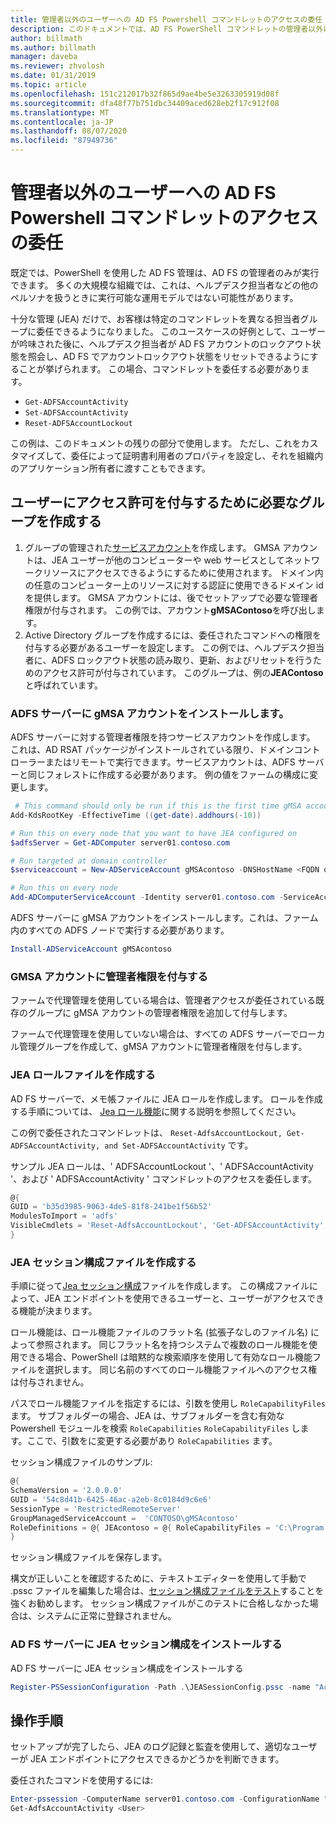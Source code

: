 ```yaml
---
title: 管理者以外のユーザーへの AD FS Powershell コマンドレットのアクセスの委任
description: このドキュメントでは、AD FS PowerShell コマンドレットの管理者以外にアクセス許可を委任する方法について説明します。
author: billmath
ms.author: billmath
manager: daveba
ms.reviewer: zhvolosh
ms.date: 01/31/2019
ms.topic: article
ms.openlocfilehash: 151c212017b32f865d9ae4be5e3263305919d08f
ms.sourcegitcommit: dfa48f77b751dbc34409aced628eb2f17c912f08
ms.translationtype: MT
ms.contentlocale: ja-JP
ms.lasthandoff: 08/07/2020
ms.locfileid: "87949736"
---
```

# <a name="delegate-ad-fs-powershell-commandlet-access-to-non-admin-users"></a>管理者以外のユーザーへの AD FS Powershell コマンドレットのアクセスの委任
既定では、PowerShell を使用した AD FS 管理は、AD FS の管理者のみが実行できます。 多くの大規模な組織では、これは、ヘルプデスク担当者などの他のペルソナを扱うときに実行可能な運用モデルではない可能性があります。

十分な管理 (JEA) だけで、お客様は特定のコマンドレットを異なる担当者グループに委任できるようになりました。
このユースケースの好例として、ユーザーが吟味された後に、ヘルプデスク担当者が AD FS アカウントのロックアウト状態を照会し、AD FS でアカウントロックアウト状態をリセットできるようにすることが挙げられます。 この場合、コマンドレットを委任する必要があります。
- `Get-ADFSAccountActivity`
- `Set-ADFSAccountActivity`
- `Reset-ADFSAccountLockout`

この例は、このドキュメントの残りの部分で使用します。 ただし、これをカスタマイズして、委任によって証明書利用者のプロパティを設定し、それを組織内のアプリケーション所有者に渡すこともできます。


##  <a name="create-the-required-groups-necessary-to-grant-users-permissions"></a>ユーザーにアクセス許可を付与するために必要なグループを作成する
1. グループの管理された[サービスアカウント](../../../security/group-managed-service-accounts/group-managed-service-accounts-overview.md)を作成します。 GMSA アカウントは、JEA ユーザーが他のコンピューターや web サービスとしてネットワークリソースにアクセスできるようにするために使用されます。 ドメイン内の任意のコンピューター上のリソースに対する認証に使用できるドメイン id を提供します。 GMSA アカウントには、後でセットアップで必要な管理者権限が付与されます。 この例では、アカウント**gMSAContoso**を呼び出します。
2. Active Directory グループを作成するには、委任されたコマンドへの権限を付与する必要があるユーザーを設定します。 この例では、ヘルプデスク担当者に、ADFS ロックアウト状態の読み取り、更新、およびリセットを行うためのアクセス許可が付与されています。 このグループは、例の**JEAContoso**と呼ばれています。

### <a name="install-the-gmsa-account-on-the-adfs-server"></a>ADFS サーバーに gMSA アカウントをインストールします。
ADFS サーバーに対する管理者権限を持つサービスアカウントを作成します。 これは、AD RSAT パッケージがインストールされている限り、ドメインコントローラーまたはリモートで実行できます。サービスアカウントは、ADFS サーバーと同じフォレストに作成する必要があります。
例の値をファームの構成に変更します。

```powershell
 # This command should only be run if this is the first time gMSA accounts are enabled in the forest
Add-KdsRootKey -EffectiveTime ((get-date).addhours(-10)) 

# Run this on every node that you want to have JEA configured on
$adfsServer = Get-ADComputer server01.contoso.com

# Run targeted at domain controller
$serviceaccount = New-ADServiceAccount gMSAcontoso -DNSHostName <FQDN of the domain containing the KDS key> - PrincipalsAllowedToRetrieveManagedPassword $adfsServer –passthru

# Run this on every node
Add-ADComputerServiceAccount -Identity server01.contoso.com -ServiceAccount $ServiceAccount
```

ADFS サーバーに gMSA アカウントをインストールします。これは、ファーム内のすべての ADFS ノードで実行する必要があります。

```powershell
Install-ADServiceAccount gMSAcontoso
```

### <a name="grant-the-gmsa-account-admin-rights"></a>GMSA アカウントに管理者権限を付与する
ファームで代理管理を使用している場合は、管理者アクセスが委任されている既存のグループに gMSA アカウントの管理者権限を追加して付与します。

ファームで代理管理を使用していない場合は、すべての ADFS サーバーでローカル管理グループを作成して、gMSA アカウントに管理者権限を付与します。


### <a name="create-the-jea-role-file"></a>JEA ロールファイルを作成する

AD FS サーバーで、メモ帳ファイルに JEA ロールを作成します。 ロールを作成する手順については、 [Jea ロール機能](/powershell/jea/role-capabilities)に関する説明を参照してください。

この例で委任されたコマンドレットは、 `Reset-AdfsAccountLockout, Get-ADFSAccountActivity, and Set-ADFSAccountActivity` です。

サンプル JEA ロールは、' ADFSAccountLockout '、' ADFSAccountActivity '、および ' ADFSAccountActivity ' コマンドレットのアクセスを委任します。

```powershell
@{
GUID = 'b35d3985-9063-4de5-81f8-241be1f56b52'
ModulesToImport = 'adfs'
VisibleCmdlets = 'Reset-AdfsAccountLockout', 'Get-ADFSAccountActivity', 'Set-ADFSAccountActivity'
}
```


### <a name="create-the-jea-session-configuration-file"></a>JEA セッション構成ファイルを作成する
手順に従って[Jea セッション構成](/powershell/jea/session-configurations)ファイルを作成します。 この構成ファイルによって、JEA エンドポイントを使用できるユーザーと、ユーザーがアクセスできる機能が決まります。

ロール機能は、ロール機能ファイルのフラット名 (拡張子なしのファイル名) によって参照されます。 同じフラット名を持つシステムで複数のロール機能を使用できる場合、PowerShell は暗黙的な検索順序を使用して有効なロール機能ファイルを選択します。 同じ名前のすべてのロール機能ファイルへのアクセス権は付与されません。

パスでロール機能ファイルを指定するには、引数を使用し `RoleCapabilityFiles` ます。 サブフォルダーの場合、JEA は、サブフォルダーを含む有効な Powershell モジュールを検索 `RoleCapabilities` `RoleCapabilityFiles` します。ここで、引数をに変更する必要があり `RoleCapabilities` ます。

セッション構成ファイルのサンプル:

```powershell
@{
SchemaVersion = '2.0.0.0'
GUID = '54c8d41b-6425-46ac-a2eb-8c0184d9c6e6'
SessionType = 'RestrictedRemoteServer'
GroupManagedServiceAccount =  'CONTOSO\gMSAcontoso'
RoleDefinitions = @{ JEAcontoso = @{ RoleCapabilityFiles = 'C:\Program Files\WindowsPowershell\Modules\AccountActivityJEA\RoleCapabilities\JEAAccountActivityResetRole.psrc' } }
}
```

セッション構成ファイルを保存します。

構文が正しいことを確認するために、テキストエディターを使用して手動で .pssc ファイルを編集した場合は、[セッション構成ファイルをテスト](/powershell/module/microsoft.powershell.core/test-pssessionconfigurationfile?view=powershell-5.1)することを強くお勧めします。 セッション構成ファイルがこのテストに合格しなかった場合は、システムに正常に登録されません。

### <a name="install-the-jea-session-configuration-on-the-ad-fs-server"></a>AD FS サーバーに JEA セッション構成をインストールする

AD FS サーバーに JEA セッション構成をインストールする

```powershell
Register-PSSessionConfiguration -Path .\JEASessionConfig.pssc -name "AccountActivityAdministration" -force
```
## <a name="operational-instructions"></a>操作手順
セットアップが完了したら、JEA のログ記録と監査を使用して、適切なユーザーが JEA エンドポイントにアクセスできるかどうかを判断できます。

委任されたコマンドを使用するには:

```powershell
Enter-pssession -ComputerName server01.contoso.com -ConfigurationName "AccountActivityAdministration" -Credential <User Using JEA>
Get-AdfsAccountActivity <User>


```
